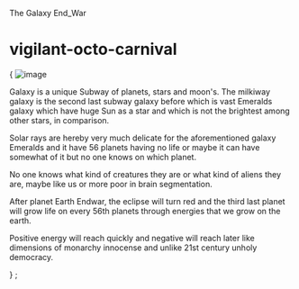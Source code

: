 The Galaxy End_War

# vigilant-octo-carnival

{
![image](https://github.com/SHALU4660KUMARI/vigilant-octo-carnival/assets/148706501/5373d3a9-afed-4850-8cd9-957df992d146)

Galaxy is a unique Subway of planets, stars and moon's.
The milkiway galaxy is the second last subway galaxy before which is vast Emeralds galaxy which have huge Sun as a star and which is not the brightest among other stars, in comparison.

Solar rays are hereby very much delicate for the aforementioned galaxy Emeralds and it have 56 planets having no life or maybe it can have somewhat of it but no one knows on which planet.

No one knows what kind of creatures they are or what kind of aliens they are, maybe like us or more poor in brain segmentation.

After planet Earth Endwar, the eclipse will turn red and the third last planet will grow life on every 56th planets through energies that we grow on the earth.

Positive energy will reach quickly and negative will reach later like dimensions of monarchy innocense and unlike 21st century unholy democracy.

}
;
